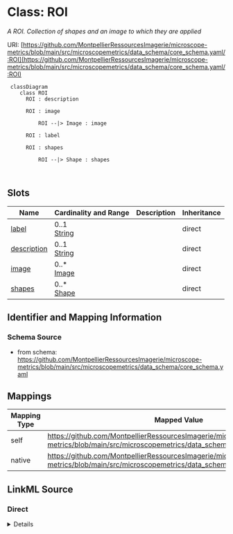 # Class: ROI


_A ROI. Collection of shapes and an image to which they are applied_





URI: [https://github.com/MontpellierRessourcesImagerie/microscope-metrics/blob/main/src/microscopemetrics/data_schema/core_schema.yaml/:ROI](https://github.com/MontpellierRessourcesImagerie/microscope-metrics/blob/main/src/microscopemetrics/data_schema/core_schema.yaml/:ROI)



```mermaid
 classDiagram
    class ROI
      ROI : description
        
      ROI : image
        
          ROI --|> Image : image
        
      ROI : label
        
      ROI : shapes
        
          ROI --|> Shape : shapes
        
      
```




<!-- no inheritance hierarchy -->


## Slots

| Name | Cardinality and Range | Description | Inheritance |
| ---  | --- | --- | --- |
| [label](label.md) | 0..1 <br/> [String](String.md) |  | direct |
| [description](description.md) | 0..1 <br/> [String](String.md) |  | direct |
| [image](image.md) | 0..* <br/> [Image](Image.md) |  | direct |
| [shapes](shapes.md) | 0..* <br/> [Shape](Shape.md) |  | direct |









## Identifier and Mapping Information







### Schema Source


* from schema: https://github.com/MontpellierRessourcesImagerie/microscope-metrics/blob/main/src/microscopemetrics/data_schema/core_schema.yaml





## Mappings

| Mapping Type | Mapped Value |
| ---  | ---  |
| self | https://github.com/MontpellierRessourcesImagerie/microscope-metrics/blob/main/src/microscopemetrics/data_schema/core_schema.yaml/:ROI |
| native | https://github.com/MontpellierRessourcesImagerie/microscope-metrics/blob/main/src/microscopemetrics/data_schema/core_schema.yaml/:ROI |





## LinkML Source

<!-- TODO: investigate https://stackoverflow.com/questions/37606292/how-to-create-tabbed-code-blocks-in-mkdocs-or-sphinx -->

### Direct

<details>
```yaml
name: ROI
description: A ROI. Collection of shapes and an image to which they are applied
from_schema: https://github.com/MontpellierRessourcesImagerie/microscope-metrics/blob/main/src/microscopemetrics/data_schema/core_schema.yaml
attributes:
  label:
    name: label
    from_schema: https://github.com/MontpellierRessourcesImagerie/microscope-metrics/blob/main/src/microscopemetrics/data_schema/core_schema.yaml
    rank: 1000
    multivalued: false
    range: string
    required: false
  description:
    name: description
    from_schema: https://github.com/MontpellierRessourcesImagerie/microscope-metrics/blob/main/src/microscopemetrics/data_schema/core_schema.yaml
    multivalued: false
    range: string
    required: false
  image:
    name: image
    from_schema: https://github.com/MontpellierRessourcesImagerie/microscope-metrics/blob/main/src/microscopemetrics/data_schema/core_schema.yaml
    rank: 1000
    multivalued: true
    range: Image
    required: false
    inlined: false
  shapes:
    name: shapes
    from_schema: https://github.com/MontpellierRessourcesImagerie/microscope-metrics/blob/main/src/microscopemetrics/data_schema/core_schema.yaml
    rank: 1000
    multivalued: true
    range: Shape

```
</details>

### Induced

<details>
```yaml
name: ROI
description: A ROI. Collection of shapes and an image to which they are applied
from_schema: https://github.com/MontpellierRessourcesImagerie/microscope-metrics/blob/main/src/microscopemetrics/data_schema/core_schema.yaml
attributes:
  label:
    name: label
    from_schema: https://github.com/MontpellierRessourcesImagerie/microscope-metrics/blob/main/src/microscopemetrics/data_schema/core_schema.yaml
    rank: 1000
    multivalued: false
    alias: label
    owner: ROI
    domain_of:
    - ROI
    - Shape
    range: string
    required: false
  description:
    name: description
    from_schema: https://github.com/MontpellierRessourcesImagerie/microscope-metrics/blob/main/src/microscopemetrics/data_schema/core_schema.yaml
    multivalued: false
    alias: description
    owner: ROI
    domain_of:
    - NamedObject
    - ROI
    - Tag
    range: string
    required: false
  image:
    name: image
    from_schema: https://github.com/MontpellierRessourcesImagerie/microscope-metrics/blob/main/src/microscopemetrics/data_schema/core_schema.yaml
    rank: 1000
    multivalued: true
    alias: image
    owner: ROI
    domain_of:
    - ROI
    range: Image
    required: false
    inlined: false
  shapes:
    name: shapes
    from_schema: https://github.com/MontpellierRessourcesImagerie/microscope-metrics/blob/main/src/microscopemetrics/data_schema/core_schema.yaml
    rank: 1000
    multivalued: true
    alias: shapes
    owner: ROI
    domain_of:
    - ROI
    range: Shape

```
</details>